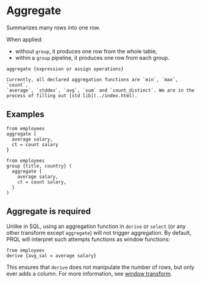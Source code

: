 # Aggregate

Summarizes many rows into one row.

When applied:

- without `group`, it produces one row from the whole table,
- within a `group` pipeline, it produces one row from each group.

```prql no-eval
aggregate {expression or assign operations}
```

```admonish note
Currently, all declared aggregation functions are `min`, `max`, `count`,
`average`, `stddev`, `avg`, `sum` and `count_distinct`. We are in the
process of filling out [std lib](../index.html).
```

## Examples

```prql
from employees
aggregate {
  average salary,
  ct = count salary
}
```

```prql
from employees
group {title, country} (
  aggregate {
    average salary,
    ct = count salary,
  }
)
```

## Aggregate is required

Unlike in SQL, using an aggregation function in `derive` or `select` (or any
other transform except `aggregate`) will not trigger aggregation. By default,
PRQL will interpret such attempts functions as window functions:

```prql
from employees
derive {avg_sal = average salary}
```

This ensures that `derive` does not manipulate the number of rows, but only ever
adds a column. For more information, see [window transform](./window.md).
